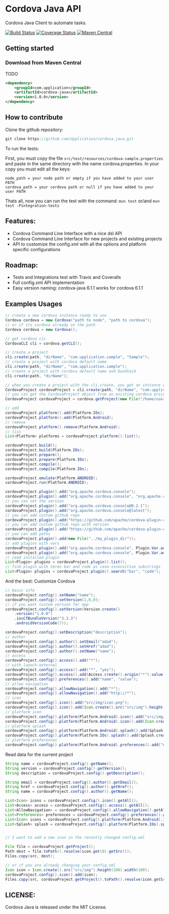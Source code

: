 # Cordova Java API

Cordova Java Client to automate tasks.


[![Build Status](https://travis-ci.org/Upplication/cordova-java.svg?branch=master)](https://travis-ci.org/Upplication/cordova-java/builds) [![Coverage Status](https://coveralls.io/repos/Upplication/cordova-java/badge.png?branch=master)](https://coveralls.io/r/Upplication/cordova-java?branch=master) [![Maven Central](https://maven-badges.herokuapp.com/maven-central/com.upplication/cordova-java/badge.svg)](https://maven-badges.herokuapp.com/maven-central/com.upplication/cordova-java)

## Getting started

### Download from Maven Central

TODO

```XML
<dependency>
	<groupId>com.upplication</groupId>
	<artifactId>cordova-java</artifactId>
	<version>1.0.0</version>
</dependency>
```

## How to contribute

Clone the github repository:

```java
git clone https://github.com/Upplication/cordova.java.git
```

To run the tests:

First, you must copy the file `src/test/resources/cordova-sample.properties` and paste in the same directory with the name cordova.properties. In your copy you must edit all the keys:

```
node_path = your node path or empty if you have added to your user PATH
cordova_path = your cordova path or null if you have added to your user PATH
```

Thats all, now you can run the test with the command: `mvn test` or/and `mvn test -Pintegration-tests`

## Features:

* Cordova Command Line Interface with a nice dsl API
* Cordova Command Line Interface for new projects and existing projects
* API to customize the config.xml with all the options and platform specific configurations

## Roadmap:

* Tests and Integrations test with Travis and Coveralls
* Full config.xml API implementation
* Easy version naming: cordova-java 6.1.1 works for cordova 6.1.1


## Examples Usages

```java
// create a new cordova instance ready to use
Cordova cordova = new Cordova("path to node", "path to cordova");
// or if its cordova already on the path
Cordova cordova = new Cordova();
```

```java
// get cordova cli
CordovaCLI cli = cordova.getCLI();
```

```java
// create a project
cli.create(path, "dirName", "com.upplication.sample", "Sample");
// create a project with cordova default name
cli.create(path, "dirName", "com.upplication.sample"); 
// create a project with cordova default name and bundleid
cli.create(path, "dirName"); 
```

```java
// when you create a project with the cli.create, you get an instance of the current cordovaProject
CordovaProject cordovaProject = cli.create(path, "dirName", "com.upplication.sample", "Sample");
// you can get the CordovaProject object from an existing cordova project
CordovaProject cordovaProject = cordova.getProject(new File("/home/user/projects/existing-project"));
```

```java
// add
cordovaProject.platform().add(Platform.IOs);
cordovaProject.platform().add(Platform.Android);
// remove
cordovaProject.platform().remove(Platform.Android);
// list
List<Platform> platforms = cordovaProject.platform().list();
```

```java
cordovaProject.build();
cordovaProject.build(Platform.IOs);
cordovaProject.prepare();
cordovaProject.prepare(Platform.IOs);
cordovaProject.compile();
cordovaProject.compile(Platform.IOs);
```

```java
cordovaProject.emulate(Platform.ANDROID);
cordovaProject.run(Platform.ANDROID);
```

```java
cordovaProject.plugin().add("org.apache.cordova.console");
cordovaProject.plugin().add("org.apache.cordova.console", "org.apache.cordova.device");
// you can set the version
cordovaProject.plugin().add("org.apache.cordova.console@0.2.1");
cordovaProject.plugin().add("org.apache.cordova.console@latest");
// you can add custom github repo
cordovaProject.plugin().add("https://github.com/apache/cordova-plugin-console.git");
// you can add custom github repo with version
cordovaProject.plugin().add("https://github.com/apache/cordova-plugin-console.git@latest");
// you can add paths
cordovaProject.plugin().add(new File("../my_plugin_dir"));
// add plugins with vars
cordovaProject.plugin().add("org.apache.cordova.console", Plugin.Var.add("variable"));
cordovaProject.plugin().add("org.apache.cordova.console", Plugin.Var.add("variable"), Plugin.Var.add("anotherOne"));
// read installed plugin
List<Plugin> plugins = cordovaProject.plugin().list();
// find plugin with terms bar and code as case-insensitive substrings
List<Plugin> plugins = cordovaProject.plugin().search("bar", "code");
```

And the best: Customize Cordova

```java
// basic info
cordovaProject.config().setName("name");
cordovaProject.config().setVersion(1,0,0);
// if you want custom version for app
cordovaProject.config().setVersion(Version.create()
    .version("1.0.0")
    .iosCfBundleVersion("3.3.3")
    .androidVersionCode(7));

cordovaProject.config().setDescription("description");
// author
cordovaProject.config().author().setEmail("adad");
cordovaProject.config().author().setHref("adad");
cordovaProject.config().author().setName("name");
// access
cordovaProject.config().access().add("*");
// with launch-external
cordovaProject.config().access().add("*", "yes");
cordovaProject.config().access().add(Access.create().origin("*").value("disable").subdomains(true));
cordovaProject.config().preferences().add("name", "value");
// allow navigation
cordovaProject.config().allowNavigation().add("*");
cordovaProject.config().allowNavigation().add("http://*");
// icon
cordovaProject.config().icon().add("src/img/icon.png");
cordovaProject.config().icon().add(Icon.create().src("src/img").height(100).width(100).density("zsdad"));
// platform icon
cordovaProject.config().platform(Platform.Android).icon().add("src/img/android/icon.png")
cordovaProject.config().platform(Platform.Android).icon().add(Icon.create().src("src/img").density("ldpi"));
// platform splash
cordovaProject.config().platform(Platform.Android).splash().add(Splash.create().src("dest/splash.png").density("low"));
cordovaProject.config().platform(Platform.IOs).splash().add(Splash.create().src("dest/splash.png").width(320).height(100));
// platform preferences
cordovaProject.config().platform(Platform.Android).preferences().add("name", "value");
```

Read data for the current project

```java
String name = cordovaProject.config().getName();
String version = cordovaProject.config().getVersion();
String description = cordovaProject.config().getDescription();

String email = cordovaProject.config().author().getEmail();
String href = cordovaProject.config().author().getHref();
String name = cordovaProject.config().author().getName();

List<Icon> icons = cordovaProject.config().icon().getAll();
List<Access> access = cordovaProject.config().access().getAll();
List<AllowNavigation> = cordovaProject.config().allowNavigation().getAll();
List<Preferences> preferences = cordovaProject.config().preferences().getAll();
List<Icon> icons = cordovaProject.config().platform(Platform.Android).icon().getAll();
List<Splash> splash = cordovaProject.config().platform(Platform.IOs).splash().getAll();


// I want to add a new icon in the recently changed config.xml

File file = cordovaProject.getProject();
Path dest = file.toPath().resolve(icon.get(0).getSrc());
Files.copy(src, dest);

// or if you are already changing your config.xml
Icon icon = Icon.create().src("src/img").height(100).width(100);
cordovaProject.config().icon().add(icon);
Files.copy(src, cordovaProject.getProject().toPath().resolve(icon.getSrc()));
```

## LICENSE:

Cordova Java is released under the MIT License.

